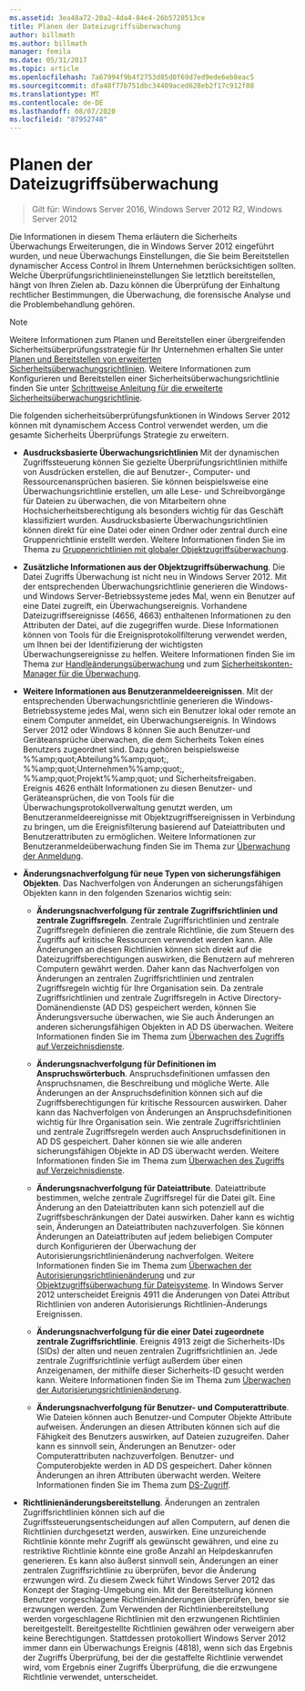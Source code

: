 ```yaml
---
ms.assetid: 3ea48a72-20a2-4da4-84e4-26b5728513ce
title: Planen der Dateizugriffsüberwachung
author: billmath
ms.author: billmath
manager: femila
ms.date: 05/31/2017
ms.topic: article
ms.openlocfilehash: 7a67994f9b4f2753d85d0f69d7ed9ede6eb8eac5
ms.sourcegitcommit: dfa48f77b751dbc34409aced628eb2f17c912f08
ms.translationtype: MT
ms.contentlocale: de-DE
ms.lasthandoff: 08/07/2020
ms.locfileid: "87952748"
---
```

# <a name="plan-for-file-access-auditing"></a>Planen der Dateizugriffsüberwachung

>Gilt für: Windows Server 2016, Windows Server 2012 R2, Windows Server 2012

Die Informationen in diesem Thema erläutern die Sicherheits Überwachungs Erweiterungen, die in Windows Server 2012 eingeführt wurden, und neue Überwachungs Einstellungen, die Sie beim Bereitstellen dynamischer Access Control in Ihrem Unternehmen berücksichtigen sollten. Welche Überprüfungsrichtlinieneinstellungen Sie letztlich bereitstellen, hängt von Ihren Zielen ab. Dazu können die Überprüfung der Einhaltung rechtlicher Bestimmungen, die Überwachung, die forensische Analyse und die Problembehandlung gehören.

> [!NOTE]
> Weitere Informationen zum Planen und Bereitstellen einer übergreifenden Sicherheitsüberprüfungsstrategie für Ihr Unternehmen erhalten Sie unter [Planen und Bereitstellen von erweiterten Sicherheitsüberwachungsrichtlinien](https://go.microsoft.com/fwlink/?LinkID=191139). Weitere Informationen zum Konfigurieren und Bereitstellen einer Sicherheitsüberwachungsrichtlinie finden Sie unter [Schrittweise Anleitung für die erweiterte Sicherheitsüberwachungsrichtlinie](https://go.microsoft.com/fwlink/?LinkID=191141).

Die folgenden sicherheitsüberprüfungsfunktionen in Windows Server 2012 können mit dynamischem Access Control verwendet werden, um die gesamte Sicherheits Überprüfungs Strategie zu erweitern.

-   **Ausdrucksbasierte Überwachungsrichtlinien** Mit der dynamischen Zugriffssteuerung können Sie gezielte Überprüfungsrichtlinien mithilfe von Ausdrücken erstellen, die auf Benutzer-, Computer- und Ressourcenansprüchen basieren. Sie können beispielsweise eine Überwachungsrichtlinie erstellen, um alle Lese- und Schreibvorgänge für Dateien zu überwachen, die von Mitarbeitern ohne Hochsicherheitsberechtigung als besonders wichtig für das Geschäft klassifiziert wurden. Ausdrucksbasierte Überwachungsrichtlinien können direkt für eine Datei oder einen Ordner oder zentral durch eine Gruppenrichtlinie erstellt werden. Weitere Informationen finden Sie im Thema zu [Gruppenrichtlinien mit globaler Objektzugriffsüberwachung](https://go.microsoft.com/fwlink/?LinkId=241498).

-   **Zusätzliche Informationen aus der Objektzugriffsüberwachung**. Die Datei Zugriffs Überwachung ist nicht neu in Windows Server 2012. Mit der entsprechenden Überwachungsrichtlinie generieren die Windows- und Windows Server-Betriebssysteme jedes Mal, wenn ein Benutzer auf eine Datei zugreift, ein Überwachungsereignis. Vorhandene Dateizugriffsereignisse (4656, 4663) enthaltenen Informationen zu den Attributen der Datei, auf die zugegriffen wurde. Diese Informationen können von Tools für die Ereignisprotokollfilterung verwendet werden, um Ihnen bei der Identifizierung der wichtigsten Überwachungsereignisse zu helfen. Weitere Informationen finden Sie im Thema zur [Handleänderungsüberwachung](/previous-versions/windows/it-pro/windows-server-2008-R2-and-2008/dd772626(v=ws.10)) und zum [Sicherheitskonten-Manager für die Überwachung](https://go.microsoft.com/fwlink/?LinkId=241501).

-   **Weitere Informationen aus Benutzeranmeldeereignissen**. Mit der entsprechenden Überwachungsrichtlinie generieren die Windows-Betriebssysteme jedes Mal, wenn sich ein Benutzer lokal oder remote an einem Computer anmeldet, ein Überwachungsereignis. In Windows Server 2012 oder Windows 8 können Sie auch Benutzer-und Geräteansprüche überwachen, die dem Sicherheits Token eines Benutzers zugeordnet sind. Dazu gehören beispielsweise %%amp;quot;Abteilung%%amp;quot;, %%amp;quot;Unternehmen%%amp;quot;, %%amp;quot;Projekt%%amp;quot; und Sicherheitsfreigaben. Ereignis 4626 enthält Informationen zu diesen Benutzer- und Geräteansprüchen, die von Tools für die Überwachungsprotokollverwaltung genutzt werden, um Benutzeranmeldeereignisse mit Objektzugriffsereignissen in Verbindung zu bringen, um die Ereignisfilterung basierend auf Dateiattributen und Benutzerattributen zu ermöglichen. Weitere Informationen zur Benutzeranmeldeüberwachung finden Sie im Thema zur [Überwachung der Anmeldung](https://go.microsoft.com/fwlink/?LinkId=241502).

-   **Änderungsnachverfolgung für neue Typen von sicherungsfähigen Objekten**. Das Nachverfolgen von Änderungen an sicherungsfähigen Objekten kann in den folgenden Szenarios wichtig sein:

    -   **Änderungsnachverfolgung für zentrale Zugriffsrichtlinien und zentrale Zugriffsregeln**. Zentrale Zugriffsrichtlinien und zentrale Zugriffsregeln definieren die zentrale Richtlinie, die zum Steuern des Zugriffs auf kritische Ressourcen verwendet werden kann. Alle Änderungen an diesen Richtlinien können sich direkt auf die Dateizugriffsberechtigungen auswirken, die Benutzern auf mehreren Computern gewährt werden. Daher kann das Nachverfolgen von Änderungen an zentralen Zugriffsrichtlinien und zentralen Zugriffsregeln wichtig für Ihre Organisation sein. Da zentrale Zugriffsrichtlinien und zentrale Zugriffsregeln in Active Directory-Domänendienste (AD DS) gespeichert werden, können Sie Änderungsversuche überwachen, wie Sie auch Änderungen an anderen sicherungsfähigen Objekten in AD DS überwachen. Weitere Informationen finden Sie im Thema zum [Überwachen des Zugriffs auf Verzeichnisdienste](/previous-versions/windows/it-pro/windows-server-2008-R2-and-2008/dd941618(v=ws.10)).

    -   **Änderungsnachverfolgung für Definitionen im Anspruchswörterbuch**. Anspruchsdefinitionen umfassen den Anspruchsnamen, die Beschreibung und mögliche Werte. Alle Änderungen an der Anspruchsdefinition können sich auf die Zugriffsberechtigungen für kritische Ressourcen auswirken. Daher kann das Nachverfolgen von Änderungen an Anspruchsdefinitionen wichtig für Ihre Organisation sein. Wie zentrale Zugriffsrichtlinien und zentrale Zugriffsregeln werden auch Anspruchsdefinitionen in AD DS gespeichert. Daher können sie wie alle anderen sicherungsfähigen Objekte in AD DS überwacht werden. Weitere Informationen finden Sie im Thema zum [Überwachen des Zugriffs auf Verzeichnisdienste](/previous-versions/windows/it-pro/windows-server-2008-R2-and-2008/dd941618(v=ws.10)).

    -   **Änderungsnachverfolgung für Dateiattribute**. Dateiattribute bestimmen, welche zentrale Zugriffsregel für die Datei gilt. Eine Änderung an den Dateiattributen kann sich potenziell auf die Zugriffsbeschränkungen der Datei auswirken. Daher kann es wichtig sein, Änderungen an Dateiattributen nachzuverfolgen. Sie können Änderungen an Dateiattributen auf jedem beliebigen Computer durch Konfigurieren der Überwachung der Autorisierungsrichtlinienänderung nachverfolgen. Weitere Informationen finden Sie im Thema zum [Überwachen der Autorisierungsrichtlinienänderung](https://go.microsoft.com/fwlink/?LinkId=241504) und zur [Objektzugriffsüberwachung für Dateisysteme](https://go.microsoft.com/fwlink/?LinkId=241505). In Windows Server 2012 unterscheidet Ereignis 4911 die Änderungen von Datei Attribut Richtlinien von anderen Autorisierungs Richtlinien-Änderungs Ereignissen.

    -   **Änderungsnachverfolgung für die einer Datei zugeordnete zentrale Zugriffsrichtlinie**. Ereignis 4913 zeigt die Sicherheits-IDs (SIDs) der alten und neuen zentralen Zugriffsrichtlinien an. Jede zentrale Zugriffsrichtlinie verfügt außerdem über einen Anzeigenamen, der mithilfe dieser Sicherheits-ID gesucht werden kann. Weitere Informationen finden Sie im Thema zum [Überwachen der Autorisierungsrichtlinienänderung](https://go.microsoft.com/fwlink/?LinkId=241504).

    -   **Änderungsnachverfolgung für Benutzer- und Computerattribute**. Wie Dateien können auch Benutzer-und Computer Objekte Attribute aufweisen. Änderungen an diesen Attributen können sich auf die Fähigkeit des Benutzers auswirken, auf Dateien zuzugreifen. Daher kann es sinnvoll sein, Änderungen an Benutzer- oder Computerattributen nachzuverfolgen. Benutzer- und Computerobjekte werden in AD DS gespeichert. Daher können Änderungen an ihren Attributen überwacht werden. Weitere Informationen finden Sie im Thema zum [DS-Zugriff](https://go.microsoft.com/fwlink/?LinkId=241508).

-   **Richtlinienänderungsbereitstellung**. Änderungen an zentralen Zugriffsrichtlinien können sich auf die Zugriffssteuerungsentscheidungen auf allen Computern, auf denen die Richtlinien durchgesetzt werden, auswirken. Eine unzureichende Richtlinie könnte mehr Zugriff als gewünscht gewähren, und eine zu restriktive Richtlinie könnte eine große Anzahl an Helpdeskanrufen generieren. Es kann also äußerst sinnvoll sein, Änderungen an einer zentralen Zugriffsrichtlinie zu überprüfen, bevor die Änderung erzwungen wird. Zu diesem Zweck führt Windows Server 2012 das Konzept der Staging-Umgebung ein. Mit der Bereitstellung können Benutzer vorgeschlagene Richtlinienänderungen überprüfen, bevor sie erzwungen werden. Zum Verwenden der Richtlinienbereitstellung werden vorgeschlagene Richtlinien mit den erzwungenen Richtlinien bereitgestellt. Bereitgestellte Richtlinien gewähren oder verweigern aber keine Berechtigungen. Stattdessen protokolliert Windows Server 2012 immer dann ein Überwachungs Ereignis (4818), wenn sich das Ergebnis der Zugriffs Überprüfung, bei der die gestaffelte Richtlinie verwendet wird, vom Ergebnis einer Zugriffs Überprüfung, die die erzwungene Richtlinie verwendet, unterscheidet.

